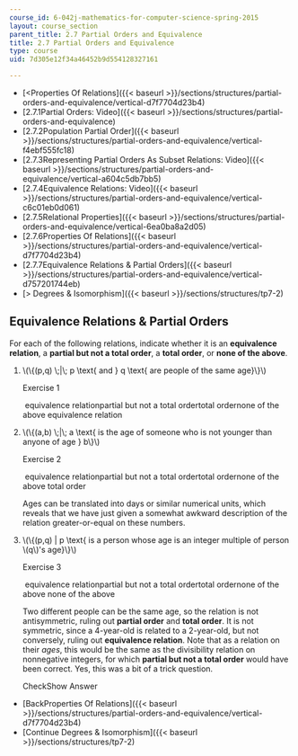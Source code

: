 ```yaml
---
course_id: 6-042j-mathematics-for-computer-science-spring-2015
layout: course_section
parent_title: 2.7 Partial Orders and Equivalence
title: 2.7 Partial Orders and Equivalence
type: course
uid: 7d305e12f34a46452b9d554128327161

---
```


*   [<Properties Of Relations]({{< baseurl >}}/sections/structures/partial-orders-and-equivalence/vertical-d7f7704d23b4)
*   [2.7.1Partial Orders: Video]({{< baseurl >}}/sections/structures/partial-orders-and-equivalence)
*   [2.7.2Population Partial Order]({{< baseurl >}}/sections/structures/partial-orders-and-equivalence/vertical-f4ebf555fc18)
*   [2.7.3Representing Partial Orders As Subset Relations: Video]({{< baseurl >}}/sections/structures/partial-orders-and-equivalence/vertical-a604c5db7bb5)
*   [2.7.4Equivalence Relations: Video]({{< baseurl >}}/sections/structures/partial-orders-and-equivalence/vertical-c6c01eb0d061)
*   [2.7.5Relational Properties]({{< baseurl >}}/sections/structures/partial-orders-and-equivalence/vertical-6ea0ba8a2d05)
*   [2.7.6Properties Of Relations]({{< baseurl >}}/sections/structures/partial-orders-and-equivalence/vertical-d7f7704d23b4)
*   [2.7.7Equivalence Relations & Partial Orders]({{< baseurl >}}/sections/structures/partial-orders-and-equivalence/vertical-d757201744eb)
*   [\> Degrees & Isomorphism]({{< baseurl >}}/sections/structures/tp7-2)

Equivalence Relations & Partial Orders
--------------------------------------

  

For each of the following relations, indicate whether it is an **equivalence relation**, a **partial but not a total order**, a **total order**, or **none of the above**.

1.  \\(\\{(p,q) \\;|\\; p \\text{ and } q \\text{ are people of the same age}\\}\\)
    
      
    
    Exercise 1
    
    &nbsp;equivalence relationpartial but not a total ordertotal ordernone of the above equivalence relation&nbsp;
    
  
3.  \\(\\{(a,b) \\;|\\; a \\text{ is the age of someone who is not younger than anyone of age } b\\}\\)
    
      
    
    Exercise 2
    
    &nbsp;equivalence relationpartial but not a total ordertotal ordernone of the above total order&nbsp;
    
    Ages can be translated into days or similar numerical units, which reveals that we have just given a somewhat awkward description of the relation greater-or-equal on these numbers.
    
  
5.  \\(\\{(p,q) | p \\text{ is a person whose age is an integer multiple of person \\(q\\)'s age}\\}\\)
    
      
    
    Exercise 3
    
    &nbsp;equivalence relationpartial but not a total ordertotal ordernone of the above none of the above&nbsp;
    
    Two different people can be the same age, so the relation is not antisymmetric, ruling out **partial order** and **total order**. It is not symmetric, since a 4-year-old is related to a 2-year-old, but not conversely, ruling out **equivalence relation**. Note that as a relation on their _ages_, this would be the same as the divisibility relation on nonnegative integers, for which **partial but not a total order** would have been correct. Yes, this was a bit of a trick question.
    
    CheckShow Answer
    

*   [BackProperties Of Relations]({{< baseurl >}}/sections/structures/partial-orders-and-equivalence/vertical-d7f7704d23b4)
*   [Continue Degrees & Isomorphism]({{< baseurl >}}/sections/structures/tp7-2)